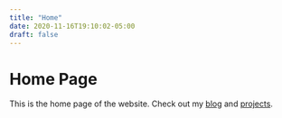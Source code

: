 ```yaml
---
title: "Home"
date: 2020-11-16T19:10:02-05:00
draft: false 
---
```


# Home Page

This is the home page of the website. Check out my [blog](/blog) and [projects](/projects).

